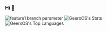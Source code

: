 ### Hi 👋

![feature1 branch parameter](https://discord.c99.nl/widget/theme-1/615241717800501335.png)
![GeerxOS's Stats](https://github-readme-stats.vercel.app/api?username=GeerxOS&theme=merko&show_icons=true&hide_border=true&count_private=true)
![GeerxOS's Top Languages](https://github-readme-stats.vercel.app/api/top-langs/?username=GeerxOS&theme=merko&show_icons=true&hide_border=true&layout=compact)
